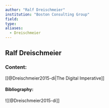 ```yaml
---
author: "Ralf Dreischmeier"
institution: "Boston Consulting Group"
field:
type:
aliases:
  - Dreischmeier
---
```


## Ralf Dreischmeier

### Content:
[[@Dreischmeier2015-di|The Digital Imperative]]

#### Bibliography:

![[@Dreischmeier2015-di]]